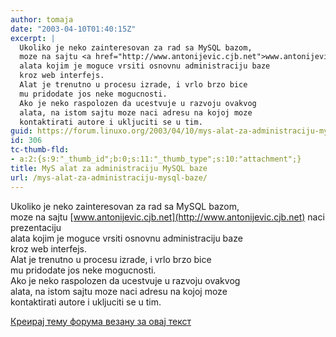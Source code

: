 ```yaml
---
author: tomaja
date: "2003-04-10T01:40:15Z"
excerpt: |
  Ukoliko je neko zainteresovan za rad sa MySQL bazom,
  moze na sajtu <a href="http://www.antonijevic.cjb.net">www.antonijevic.cjb.net</a>  naci prezentaciju
  alata kojim je moguce vrsiti osnovnu administraciju baze
  kroz web interfejs.
  Alat je trenutno u procesu izrade, i vrlo brzo bice
  mu pridodate jos neke mogucnosti.
  Ako je neko raspolozen da ucestvuje u razvoju ovakvog
  alata, na istom sajtu moze naci adresu na kojoj moze
  kontaktirati autore i ukljuciti se u tim.
guid: https://forum.linuxo.org/2003/04/10/mys-alat-za-administraciju-mysql-baze/
id: 306
tc-thumb-fld:
- a:2:{s:9:"_thumb_id";b:0;s:11:"_thumb_type";s:10:"attachment";}
title: MyS alat za administraciju MySQL baze
url: /mys-alat-za-administraciju-mysql-baze/
---
```

Ukoliko je neko zainteresovan za rad sa MySQL bazom,  
moze na sajtu [www.antonijevic.cjb.net](http://www.antonijevic.cjb.net) naci prezentaciju  
alata kojim je moguce vrsiti osnovnu administraciju baze  
kroz web interfejs.  
Alat je trenutno u procesu izrade, i vrlo brzo bice  
mu pridodate jos neke mogucnosti.  
Ako je neko raspolozen da ucestvuje u razvoju ovakvog  
alata, na istom sajtu moze naci adresu na kojoj moze  
kontaktirati autore i ukljuciti se u tim.<!--break-->

[Креирај тему форума везану за овај текст](https://linuxo.org/nova-tema-na-forumu/?se_pid=306)